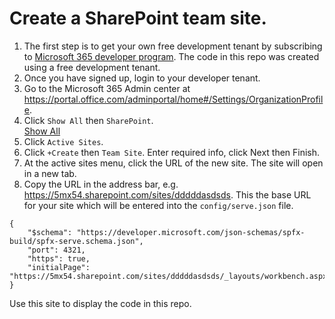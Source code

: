 # Create a SharePoint team site.

1. The first step is to get your own free development tenant by subscribing to [Microsoft 365 developer program](http://aka.ms/o365devprogram). The code in this repo was created using a free development tenant.
2. Once you have signed up, login to your developer tenant.
3. Go to the Microsoft 365 Admin center at https://portal.office.com/adminportal/home#/Settings/OrganizationProfile.
4. Click `Show All` then `SharePoint`.<br>[Show All](./msAdminShowAll.png)
5. Click `Active Sites`.
6. Click `+Create` then `Team Site`. Enter required info, click Next then Finish.
7. At the active sites menu, click the URL of the new site. The site will open in a new tab.
8. Copy the URL in the address bar, e.g. https://5mx54.sharepoint.com/sites/dddddasdsds. This the base URL for your site which will be entered into the `config/serve.json` file.<br/>
```
{
    "$schema": "https://developer.microsoft.com/json-schemas/spfx-build/spfx-serve.schema.json",
    "port": 4321,
    "https": true,
    "initialPage": "https://5mx54.sharepoint.com/sites/dddddasdsds/_layouts/workbench.aspx"
}
```

Use this site to display the code in this repo.
